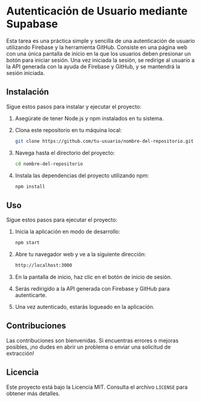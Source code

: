 # Autenticación de Usuario mediante Supabase

Esta tarea es una práctica simple y sencilla de una autenticación de usuario utilizando Firebase y la herramienta GitHub. Consiste en una página web con una única pantalla de inicio en la que los usuarios deben presionar un botón para iniciar sesión. Una vez iniciada la sesión, se redirige al usuario a la API generada con la ayuda de Firebase y GitHub, y se mantendrá la sesión iniciada.

## Instalación

Sigue estos pasos para instalar y ejecutar el proyecto:

1. Asegúrate de tener Node.js y npm instalados en tu sistema.

2. Clona este repositorio en tu máquina local:

   ```bash
   git clone https://github.com/tu-usuario/nombre-del-repositorio.git
   ```
3. Navega hasta el directorio del proyecto:
   
   ```bash
   cd nombre-del-repositorio
   ```
4. Instala las dependencias del proyecto utilizando npm:

   ```bash
   npm install
   ```
## Uso

Sigue estos pasos para ejecutar el proyecto:

1. Inicia la aplicación en modo de desarrollo:

   ```bash
   npm start
   ```
2. Abre tu navegador web y ve a la siguiente dirección:

   ```bash
   http://localhost:3000
   ```
3. En la pantalla de inicio, haz clic en el botón de inicio de sesión.
4. Serás redirigido a la API generada con Firebase y GitHub para autenticarte.
5. Una vez autenticado, estarás logueado en la aplicación.

## Contribuciones

Las contribuciones son bienvenidas. Si encuentras errores o mejoras posibles, ¡no dudes en abrir un problema o enviar una solicitud de extracción!

## Licencia

Este proyecto está bajo la Licencia MIT. Consulta el archivo `LICENSE` para obtener más detalles.
















